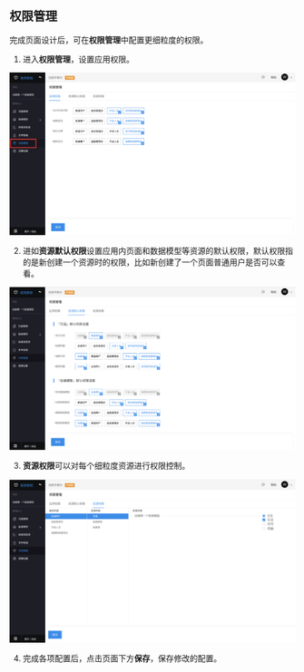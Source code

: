 ## 权限管理

完成页面设计后，可在**权限管理**中配置更细粒度的权限。

1. 进入**权限管理**，设置应用权限。

![image.png](../static/img/快速入门/权限管理/image_cf2096b.png)

2. 进如**资源默认权限**设置应用内页面和数据模型等资源的默认权限，默认权限指的是新创建一个资源时的权限，比如新创建了一个页面普通用户是否可以查看。

![image.png](../static/img/快速入门/权限管理/image_3e99cc4.png)

3. **资源权限**可以对每个细粒度资源进行权限控制。

![image.png](../static/img/快速入门/权限管理/image_45b9aa3.png)

4. 完成各项配置后，点击页面下方**保存**，保存修改的配置。
